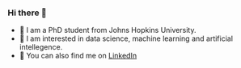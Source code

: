 ### Hi there 👋

- :mag_right: I am a PhD student from Johns Hopkins University.
- :brain: I am interested in data science, machine learning and artificial intellegence.
- :link: You can also find me on [LinkedIn](www.linkedin.com/in/kuanlin-chen-371b15200/)

<!--
**charliecharlie29/charliecharlie29** is a ✨ _special_ ✨ repository because its `README.md` (this file) appears on your GitHub profile.

Here are some ideas to get you started:

- 🔭 I’m currently working on ...
- 🌱 I’m currently learning ...
- 👯 I’m looking to collaborate on ...
- 🤔 I’m looking for help with ...
- 💬 Ask me about ...
- 📫 How to reach me: ...
- 😄 Pronouns: ...
- ⚡ Fun fact: ...
-->
